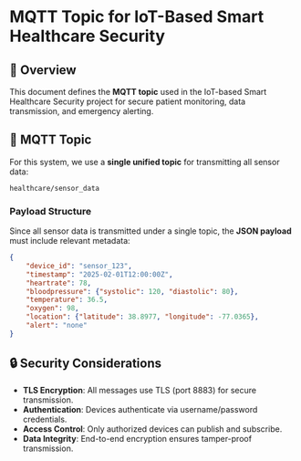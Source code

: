 # MQTT Topic for IoT-Based Smart Healthcare Security

## 📌 Overview
This document defines the **MQTT topic** used in the IoT-based Smart Healthcare Security project for secure patient monitoring, data transmission, and emergency alerting.

## 📡 MQTT Topic
For this system, we use a **single unified topic** for transmitting all sensor data:
```
healthcare/sensor_data
```

### **Payload Structure**
Since all sensor data is transmitted under a single topic, the **JSON payload** must include relevant metadata:

```json
{
    "device_id": "sensor_123",
    "timestamp": "2025-02-01T12:00:00Z",
    "heartrate": 78,
    "bloodpressure": {"systolic": 120, "diastolic": 80},
    "temperature": 36.5,
    "oxygen": 98,
    "location": {"latitude": 38.8977, "longitude": -77.0365},
    "alert": "none"
}
```

## 🔒 Security Considerations
- **TLS Encryption**: All messages use TLS (port 8883) for secure transmission.
- **Authentication**: Devices authenticate via username/password credentials.
- **Access Control**: Only authorized devices can publish and subscribe.
- **Data Integrity**: End-to-end encryption ensures tamper-proof transmission.
